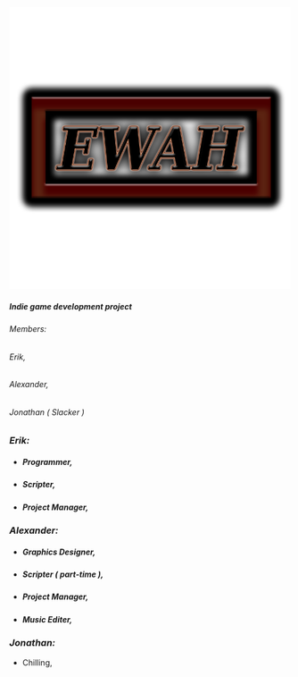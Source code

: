 ![Image of Yaktocat](https://github.com/ErikWallstrom/EW_AH/blob/master/test/res/images/Logo.png)
##### Indie game development project

###### *Members:* 

###### Erik, 

###### Alexander, 	

###### Jonathan ( Slacker ) 

### *Erik:*

* ##### Programmer,

* ##### Scripter,

* ##### Project Manager,

### *Alexander:* 

* ##### Graphics Designer,

* ##### Scripter ( part-time ),

* ##### Project Manager,

* ##### Music Editer, 

### *Jonathan:* 

* Chilling,







